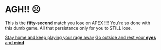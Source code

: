 # AGH!! ☹️
This is the **fifty-second** match you lose on APEX !!!!
You're so done with this dumb game. All that persistance only for you to STILL lose.


[Stay home and keep playing your rage away](stay-home.md)
[Go outside and rest your **eyes** and **mind**](player-meets-person.md)
